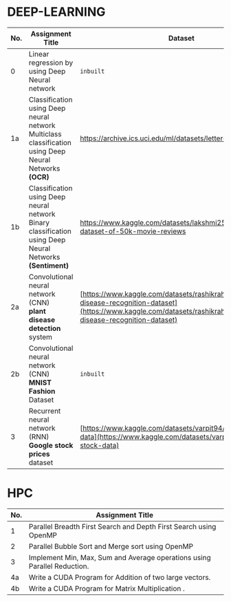 # DEEP-LEARNING

| No. | Assignment Title | Dataset |
|-----|----------------------------------|----------------|
|0    | Linear regression by using Deep Neural network | `inbuilt` |
|1a   | Classification using Deep neural network <br> Multiclass classification using Deep Neural Networks **(OCR)**| https://archive.ics.uci.edu/ml/datasets/letter+recognition |
|1b   | Classification using Deep neural network <br> Binary classification using Deep Neural Networks **(Sentiment)**| https://www.kaggle.com/datasets/lakshmi25npathi/imdb-dataset-of-50k-movie-reviews |
|2a   | Convolutional neural network (CNN) <br> **plant disease detection** system| [https://www.kaggle.com/datasets/rashikrahmanpritom/plant-disease-recognition-dataset](https://www.kaggle.com/datasets/rashikrahmanpritom/plant-disease-recognition-dataset) |
|2b   | Convolutional neural network (CNN) <br>  **MNIST Fashion** Dataset| `inbuilt` |
|3    | Recurrent neural network (RNN) <br>  **Google stock prices** dataset| [https://www.kaggle.com/datasets/varpit94/google-stock-data](https://www.kaggle.com/datasets/varpit94/google-stock-data) |

# HPC

| No. | Assignment Title |
|-----|----------------------------------|
|1    |Parallel Breadth First Search and Depth First Search using OpenMP|
|2    |Parallel Bubble Sort and Merge sort using OpenMP|
|3    |Implement Min, Max, Sum and Average operations using Parallel Reduction.|
|4a   |Write a CUDA Program for Addition of two large vectors.|
|4b   |Write a CUDA Program for Matrix Multiplication .|
